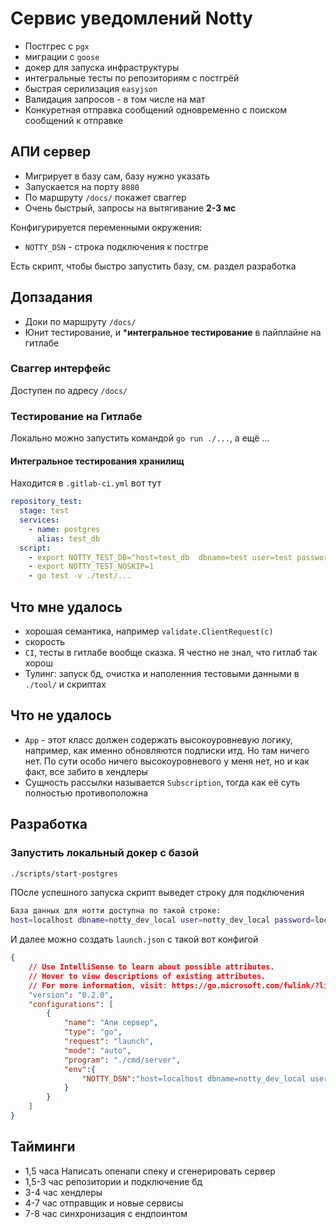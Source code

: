 # Сервис уведомлений Notty

+ Постгрес с `pgx`
+ миграции с `goose`
+ докер для запуска инфраструктуры
+ интегральные тесты по репозиториям с постгрёй
+ быстрая серилизация `easyjson`
+ Валидация запросов - в том числе на мат
+ Конкуретная отправка сообщений одновременно с поиском сообщений к отправке

## АПИ сервер

+ Мигрирует в базу сам, базу нужно указать
+ Запускается на порту `8080`
+ По маршруту `/docs/` покажет сваггер
+ Очень быстрый, запросы на вытягивание **2-3 мс**

Конфигурируется переменными окружения:

+ `NOTTY_DSN` - строка подключения к постгре

Есть скрипт, чтобы быстро запустить базу, см. раздел разработка

## Допзадания

+ Доки по маршруту `/docs/`
+ Юнит тестирование, и ***интегральное тестирование** в пайплайне на гитлабе

### Сваггер интерфейс

Доступен по адресу `/docs/`

### Тестирование на Гитлабе

Локально можно запустить командой `go run ./...`, а ещё ...

#### Интегральное тестирования хранилищ

Находится в `.gitlab-ci.yml` вот тут

```yaml
repository_test:
  stage: test
  services:
    - name: postgres
      alias: test_db
  script:
    - export NOTTY_TEST_DB="host=test_db  dbname=test user=test password=test sslmode=disable"
    - export NOTTY_TEST_NOSKIP=1
    - go test -v ./test/...
```

## Что мне удалось

+ хорошая семантика, например `validate.ClientRequest(c)`
+ скорость
+ `CI`, тесты в гитлабе вообще сказка. Я честно не знал, что гитлаб так хорош
+ Тулинг: запуск бд, очистка и наполенния тестовыми данными в `./tool/` и скриптах

## Что не удалось

+ `App` - этот класс должен содержать высокоуровневую логику, например, как именно обновляются подписки итд. Но там ничего нет. По сути особо ничего высокоуровневого у меня нет, но и как факт, все забито в хендлеры
+ Сущность рассылки называется `Subscription`, тогда как её суть полностью противоположна

## Разработка

### Запустить локальный докер с базой

```bash
./scripts/start-postgres
```

ПОсле успешного запуска скрипт выведет строку для подключения

```bash
База данных для нотти доступна по такой строке:
host=localhost dbname=notty_dev_local user=notty_dev_local password=local.dev.1 port=15432 sslmode=disable
```

И далее можно создать `launch.json` с такой вот конфигой

```json
{
    // Use IntelliSense to learn about possible attributes.
    // Hover to view descriptions of existing attributes.
    // For more information, visit: https://go.microsoft.com/fwlink/?linkid=830387
    "version": "0.2.0",
    "configurations": [
        {
            "name": "Апи сервер",
            "type": "go",
            "request": "launch",
            "mode": "auto",
            "program": "./cmd/server",
            "env":{
                "NOTTY_DSN":"host=localhost dbname=notty_dev_local user=notty_dev_local password=local.dev.1 port=15432 sslmode=disable"
            }
        }
    ]
}
```

## Тайминги

+ 1,5 часа Написать опенапи спеку и сгенерировать сервер
+ 1,5-3 час репозитории и подключение бд
+ 3-4 час хендлеры
+ 4-7 час отправщик и новые сервисы
+ 7-8 час синхронизация с ендпоинтом
